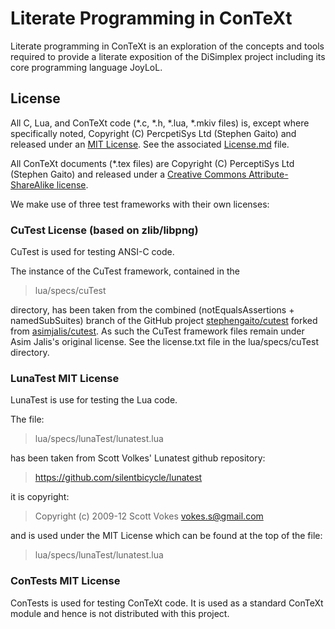# Literate Programming in ConTeXt

Literate programming in ConTeXt is an exploration of the concepts and 
tools required to provide a literate exposition of the DiSimplex project 
including its core programming language JoyLoL.

## License

All C, Lua, and ConTeXt code (*.c, *.h, *.lua, *.mkiv files) is, except 
where specifically noted, Copyright (C) PercpetiSys Ltd (Stephen Gaito) 
and released under an [MIT License](License.md). See the associated 
[License.md](License.md) file.

All ConTeXt documents (*.tex files) are Copyright (C) PerceptiSys Ltd 
(Stephen Gaito) and released under a [Creative Commons 
Attribute-ShareAlike license](http://creativecommons.org/licenses/by-sa/4.0/).

We make use of three test frameworks with their own licenses:

###  CuTest License (based on zlib/libpng) 

CuTest is used for testing ANSI-C code.

The instance of the CuTest framework, contained in the

>  lua/specs/cuTest 

directory, has been taken from the combined (notEqualsAssertions + 
namedSubSuites) branch of the GitHub project 
[stephengaito/cutest](https://github.com/stephengaito/cutest) forked 
from [asimjalis/cutest](https://github.com/asimjalis/cutest). As such 
the CuTest framework files remain under Asim Jalis's original license. 
See the license.txt file in the lua/specs/cuTest directory.

### LunaTest MIT License 

LunaTest is use for testing the Lua code. 

The file:

>  lua/specs/lunaTest/lunatest.lua

has been taken from Scott Volkes' Lunatest github repository:

>  https://github.com/silentbicycle/lunatest

it is copyright:

>  Copyright (c) 2009-12 Scott Vokes <vokes.s@gmail.com>

and is used under the MIT License which can be found at the 
top of the file:

>  lua/specs/lunaTest/lunatest.lua

### ConTests MIT License

ConTests is used for testing ConTeXt code. It is used as a standard 
ConTeXt module and hence is not distributed with this project.


